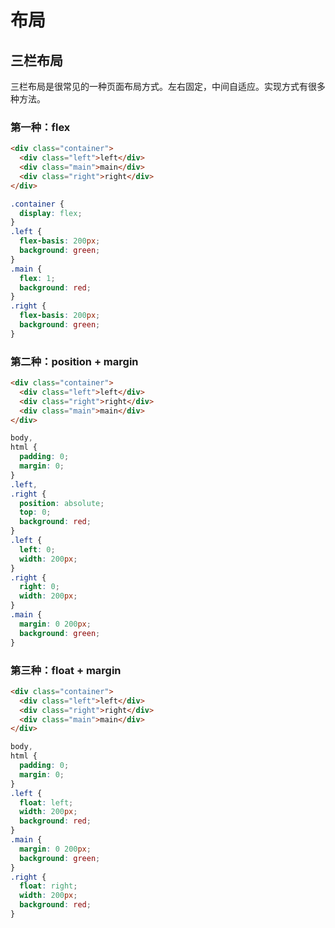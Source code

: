 # 布局

## 三栏布局

三栏布局是很常见的一种页面布局方式。左右固定，中间自适应。实现方式有很多种方法。

### 第一种：flex

```html
<div class="container">
  <div class="left">left</div>
  <div class="main">main</div>
  <div class="right">right</div>
</div>
```

```css
.container {
  display: flex;
}
.left {
  flex-basis: 200px;
  background: green;
}
.main {
  flex: 1;
  background: red;
}
.right {
  flex-basis: 200px;
  background: green;
}
```

### 第二种：position + margin

```html
<div class="container">
  <div class="left">left</div>
  <div class="right">right</div>
  <div class="main">main</div>
</div>
```

```css
body,
html {
  padding: 0;
  margin: 0;
}
.left,
.right {
  position: absolute;
  top: 0;
  background: red;
}
.left {
  left: 0;
  width: 200px;
}
.right {
  right: 0;
  width: 200px;
}
.main {
  margin: 0 200px;
  background: green;
}
```

### 第三种：float + margin

```html
<div class="container">
  <div class="left">left</div>
  <div class="right">right</div>
  <div class="main">main</div>
</div>
```

```css
body,
html {
  padding: 0;
  margin: 0;
}
.left {
  float: left;
  width: 200px;
  background: red;
}
.main {
  margin: 0 200px;
  background: green;
}
.right {
  float: right;
  width: 200px;
  background: red;
}
```
